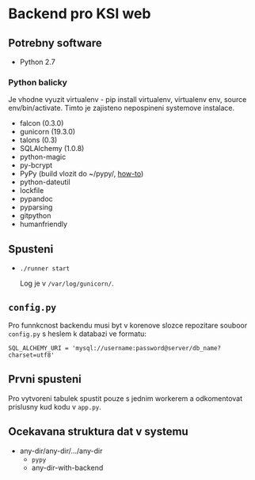 # Backend pro KSI web

## Potrebny software

* Python 2.7

### Python balicky

Je vhodne vyuzit virtualenv - pip install virtualenv, virtualenv env, source env/bin/activate. Timto je zajisteno nepospineni systemove instalace.

* falcon (0.3.0)
* gunicorn (19.3.0)
* talons (0.3)
* SQLAlchemy (1.0.8)
* python-magic
* py-bcrypt
* PyPy (build vlozit do ~/pypy/, [how-to](http://doc.pypy.org/en/latest/build.html))
* python-dateutil
* lockfile
* pypandoc
* pyparsing
* gitpython
* humanfriendly

## Spusteni

* `./runner start`

  Log je v `/var/log/gunicorn/`.

## `config.py`
Pro funnkcnost backendu musi byt v korenove slozce repozitare souboor `config.py` s heslem k databazi ve formatu:

	SQL_ALCHEMY_URI = 'mysql://username:password@server/db_name?charset=utf8'

## Prvni spusteni

Pro vytvoreni tabulek spustit pouze s jednim workerem a odkomentovat prislusny
kud kodu v `app.py`.

## Ocekavana struktura dat v systemu

* any-dir/any-dir/.../any-dir
  * `pypy`
  * any-dir-with-backend


